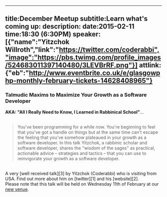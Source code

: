 ----
title:December Meetup
subtitle:Learn what's coming up:
description:
date:2015-02-11
time:18:30 (6:30PM)
speaker:[{"name":"Yitzchok Willroth","link":"https://twitter.com/coderabbi","image":"https://pbs.twimg.com/profile_images/524683011397140480/3LEVBrRF.png"}]
attlink:{"eb":"http://www.eventbrite.co.uk/e/glasgowphp-monthly-february-tickets-14628408965"}
----

### Talmudic Maxims to Maximize Your Growth as a Software Developer

**AKA: "All I Really Need to Know, I Learned in Rabbinical School"**...  
<br/>
>You've been programming for a while now. You're beginning to feel that you've 
got a handle on things but at the same time can't escape the feeling that 
you've somehow plateaued in your growth as a software developer. In this talk 
Yitzchok, a rabbinic scholar and software developer, shares the 
"wisdom of the sages" as practical, actionable advice – strategies and 
tactics – that you can use to reinvigorate your growth as a software developer.  

<br/>
A very [well received talk][3] by Yitzchok (Coderabbi) who is visiting from USA.  
Find out more about him on [twitter][1] and his [website][2].

<br/>
Please note that this talk will be held on <span class="notice">Wednesday
11th of February at our <a href="#location"><span class="notice">new venue</span></a>.</span>

[1]: https://twitter.com/coderabbi
[2]: http://coderabbi.github.io/about
[3]: https://joind.in/talk/view/11879